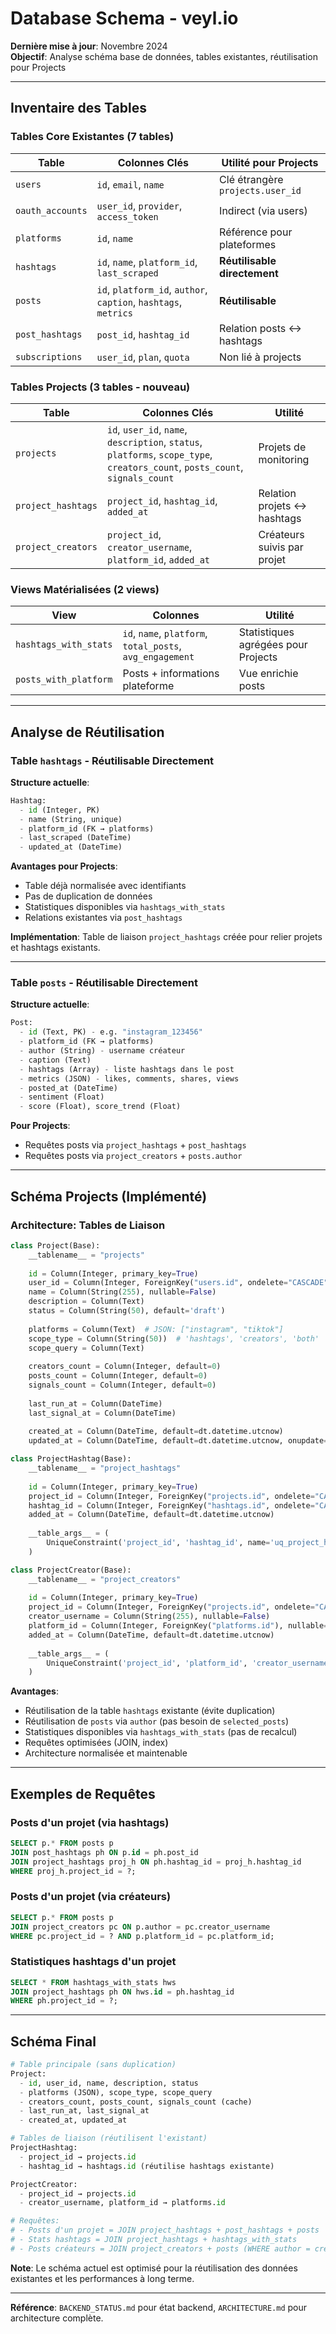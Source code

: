 # Database Schema - veyl.io

**Dernière mise à jour**: Novembre 2024  
**Objectif**: Analyse schéma base de données, tables existantes, réutilisation pour Projects

---

## Inventaire des Tables

### Tables Core Existantes (7 tables)

| Table | Colonnes Clés | Utilité pour Projects |
|-------|---------------|----------------------|
| `users` | `id`, `email`, `name` | Clé étrangère `projects.user_id` |
| `oauth_accounts` | `user_id`, `provider`, `access_token` | Indirect (via users) |
| `platforms` | `id`, `name` | Référence pour plateformes |
| `hashtags` | `id`, `name`, `platform_id`, `last_scraped` | **Réutilisable directement** |
| `posts` | `id`, `platform_id`, `author`, `caption`, `hashtags`, `metrics` | **Réutilisable** |
| `post_hashtags` | `post_id`, `hashtag_id` | Relation posts ↔ hashtags |
| `subscriptions` | `user_id`, `plan`, `quota` | Non lié à projects |

### Tables Projects (3 tables - nouveau)

| Table | Colonnes Clés | Utilité |
|-------|---------------|---------|
| `projects` | `id`, `user_id`, `name`, `description`, `status`, `platforms`, `scope_type`, `creators_count`, `posts_count`, `signals_count` | Projets de monitoring |
| `project_hashtags` | `project_id`, `hashtag_id`, `added_at` | Relation projets ↔ hashtags |
| `project_creators` | `project_id`, `creator_username`, `platform_id`, `added_at` | Créateurs suivis par projet |

### Views Matérialisées (2 views)

| View | Colonnes | Utilité |
|------|----------|---------|
| `hashtags_with_stats` | `id`, `name`, `platform`, `total_posts`, `avg_engagement` | Statistiques agrégées pour Projects |
| `posts_with_platform` | Posts + informations plateforme | Vue enrichie posts |

---

## Analyse de Réutilisation

### Table `hashtags` - Réutilisable Directement

**Structure actuelle**:
```python
Hashtag:
  - id (Integer, PK)
  - name (String, unique)
  - platform_id (FK → platforms)
  - last_scraped (DateTime)
  - updated_at (DateTime)
```

**Avantages pour Projects**:
- Table déjà normalisée avec identifiants
- Pas de duplication de données
- Statistiques disponibles via `hashtags_with_stats`
- Relations existantes via `post_hashtags`

**Implémentation**: Table de liaison `project_hashtags` créée pour relier projets et hashtags existants.

---

### Table `posts` - Réutilisable Directement

**Structure actuelle**:
```python
Post:
  - id (Text, PK) - e.g. "instagram_123456"
  - platform_id (FK → platforms)
  - author (String) - username créateur
  - caption (Text)
  - hashtags (Array) - liste hashtags dans le post
  - metrics (JSON) - likes, comments, shares, views
  - posted_at (DateTime)
  - sentiment (Float)
  - score (Float), score_trend (Float)
```

**Pour Projects**:
- Requêtes posts via `project_hashtags` + `post_hashtags`
- Requêtes posts via `project_creators` + `posts.author`

---

## Schéma Projects (Implémenté)

### Architecture: Tables de Liaison

```python
class Project(Base):
    __tablename__ = "projects"
    
    id = Column(Integer, primary_key=True)
    user_id = Column(Integer, ForeignKey("users.id", ondelete="CASCADE"), nullable=False)
    name = Column(String(255), nullable=False)
    description = Column(Text)
    status = Column(String(50), default='draft')
    
    platforms = Column(Text)  # JSON: ["instagram", "tiktok"]
    scope_type = Column(String(50))  # 'hashtags', 'creators', 'both'
    scope_query = Column(Text)
    
    creators_count = Column(Integer, default=0)
    posts_count = Column(Integer, default=0)
    signals_count = Column(Integer, default=0)
    
    last_run_at = Column(DateTime)
    last_signal_at = Column(DateTime)
    
    created_at = Column(DateTime, default=dt.datetime.utcnow)
    updated_at = Column(DateTime, default=dt.datetime.utcnow, onupdate=dt.datetime.utcnow)

class ProjectHashtag(Base):
    __tablename__ = "project_hashtags"
    
    id = Column(Integer, primary_key=True)
    project_id = Column(Integer, ForeignKey("projects.id", ondelete="CASCADE"), nullable=False)
    hashtag_id = Column(Integer, ForeignKey("hashtags.id", ondelete="CASCADE"), nullable=False)
    added_at = Column(DateTime, default=dt.datetime.utcnow)
    
    __table_args__ = (
        UniqueConstraint('project_id', 'hashtag_id', name='uq_project_hashtag'),
    )

class ProjectCreator(Base):
    __tablename__ = "project_creators"
    
    id = Column(Integer, primary_key=True)
    project_id = Column(Integer, ForeignKey("projects.id", ondelete="CASCADE"), nullable=False)
    creator_username = Column(String(255), nullable=False)
    platform_id = Column(Integer, ForeignKey("platforms.id"), nullable=False)
    added_at = Column(DateTime, default=dt.datetime.utcnow)
    
    __table_args__ = (
        UniqueConstraint('project_id', 'platform_id', 'creator_username', name='uq_project_creator'),
    )
```

**Avantages**:
- Réutilisation de la table `hashtags` existante (évite duplication)
- Réutilisation de `posts` via `author` (pas besoin de `selected_posts`)
- Statistiques disponibles via `hashtags_with_stats` (pas de recalcul)
- Requêtes optimisées (JOIN, index)
- Architecture normalisée et maintenable

---

## Exemples de Requêtes

### Posts d'un projet (via hashtags)

```sql
SELECT p.* FROM posts p
JOIN post_hashtags ph ON p.id = ph.post_id
JOIN project_hashtags proj_h ON ph.hashtag_id = proj_h.hashtag_id
WHERE proj_h.project_id = ?;
```

### Posts d'un projet (via créateurs)

```sql
SELECT p.* FROM posts p
JOIN project_creators pc ON p.author = pc.creator_username
WHERE pc.project_id = ? AND p.platform_id = pc.platform_id;
```

### Statistiques hashtags d'un projet

```sql
SELECT * FROM hashtags_with_stats hws
JOIN project_hashtags ph ON hws.id = ph.hashtag_id
WHERE ph.project_id = ?;
```

---

## Schéma Final

```python
# Table principale (sans duplication)
Project:
  - id, user_id, name, description, status
  - platforms (JSON), scope_type, scope_query
  - creators_count, posts_count, signals_count (cache)
  - last_run_at, last_signal_at
  - created_at, updated_at

# Tables de liaison (réutilisent l'existant)
ProjectHashtag:
  - project_id → projects.id
  - hashtag_id → hashtags.id (réutilise hashtags existante)

ProjectCreator:
  - project_id → projects.id
  - creator_username, platform_id → platforms.id

# Requêtes:
# - Posts d'un projet = JOIN project_hashtags + post_hashtags + posts
# - Stats hashtags = JOIN project_hashtags + hashtags_with_stats
# - Posts créateurs = JOIN project_creators + posts (WHERE author = creator_username)
```

**Note**: Le schéma actuel est optimisé pour la réutilisation des données existantes et les performances à long terme.

---

**Référence**: `BACKEND_STATUS.md` pour état backend, `ARCHITECTURE.md` pour architecture complète.
